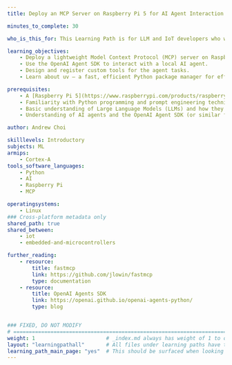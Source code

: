 ```yaml
---
title: Deploy an MCP Server on Raspberry Pi 5 for AI Agent Interaction using OpenAI SDK

minutes_to_complete: 30

who_is_this_for: This Learning Path is for LLM and IoT developers who want to run and interact with AI agents on edge devices like the Raspberry Pi 5. You'll learn how to deploy a lightweight Model Context Protocol (MCP) server and use the OpenAI Agent SDK to create and register tools for intelligent local inference.

learning_objectives: 
    - Deploy a lightweight Model Context Protocol (MCP) server on Raspberry Pi 5 for local AI agent execution.
    - Use the OpenAI Agent SDK to interact with a local AI agent.
    - Design and register custom tools for the agent tasks.
    - Learn about uv — a fast, efficient Python package manager for efficient local deployment.

prerequisites:
    - A [Raspberry Pi 5](https://www.raspberrypi.com/products/raspberry-pi-5/) with a Linux-based OS installed.
    - Familiarity with Python programming and prompt engineering techniques.
    - Basic understanding of Large Language Models (LLMs) and how they are used in local inference.
    - Understanding of AI agents and the OpenAI Agent SDK (or similar frameworks).

author: Andrew Choi

skilllevels: Introductory
subjects: ML
armips:
    - Cortex-A
tools_software_languages:
    - Python
    - AI
    - Raspberry Pi
    - MCP

operatingsystems:
    - Linux
### Cross-platform metadata only
shared_path: true
shared_between:
    - iot
    - embedded-and-microcontrollers

further_reading:
    - resource:
        title: fastmcp
        link: https://github.com/jlowin/fastmcp
        type: documentation
    - resource:
        title: OpenAI Agents SDK
        link: https://openai.github.io/openai-agents-python/
        type: blog


### FIXED, DO NOT MODIFY
# ================================================================================
weight: 1                       # _index.md always has weight of 1 to order correctly
layout: "learningpathall"       # All files under learning paths have this same wrapper
learning_path_main_page: "yes"  # This should be surfaced when looking for related content. Only set for _index.md of learning path content.
---
```


